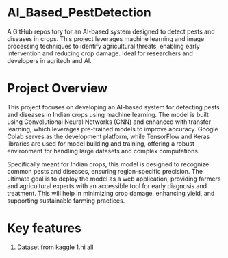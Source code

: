 # AI_Based_PestDetection
A GitHub repository for an AI-based system designed to detect pests and diseases in crops. This project leverages machine learning and image processing techniques to identify agricultural threats, enabling early intervention and reducing crop damage. Ideal for researchers and developers in agritech and AI.
# Project Overview
This project focuses on developing an AI-based system for detecting pests and diseases in Indian crops using machine learning. The model is built using Convolutional Neural Networks (CNN) and enhanced with transfer learning, which leverages pre-trained models to improve accuracy. Google Colab serves as the development platform, while TensorFlow and Keras libraries are used for model building and training, offering a robust environment for handling large datasets and complex computations.

Specifically meant for Indian crops, this model is designed to recognize common pests and diseases, ensuring region-specific precision. The ultimate goal is to deploy the model as a web application, providing farmers and agricultural experts with an accessible tool for early diagnosis and treatment. This will help in minimizing crop damage, enhancing yield, and supporting sustainable farming practices.
# Key features
  1. Dataset from kaggle
     1.hi all 
